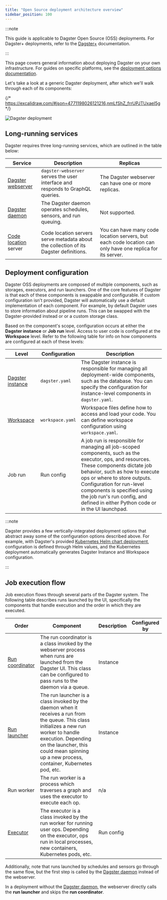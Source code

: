 ```yaml
---
title: "Open Source deployment architecture overview"
sidebar_position: 100
---
```



:::note

This guide is applicable to Dagster Open Source (OSS) deployments. For
Dagster+ deployments, refer to the [Dagster+](/dagster-plus/) documentation.

:::

This page covers general information about deploying Dagster on your own infrastructure. For guides on specific platforms, see the [deployment options documentation](/guides/deploy/deployment-options/).

Let's take a look at a generic Dagster deployment, after which we'll walk through each of its components:

{/* https://excalidraw.com/#json=4771198026121216,nmLfShZ_frrUPJTUxaeI5g */}

![Dagster deployment](/images/guides/deploy/dagster-deployment.png)

## Long-running services

Dagster requires three long-running services, which are outlined in the table below:

| Service | Description | Replicas |
|---------|-------------|----------|
| [Dagster webserver](/guides/deploy/execution/webserver) | `dagster-webserver` serves the user interface and responds to GraphQL queries. | The Dagster webserver can have one or more replicas. |
| [Dagster daemon](/guides/deploy/execution/dagster-daemon) | The Dagster daemon operates schedules, sensors, and run queuing. | Not supported. |
| [Code location](/guides/deploy/code-locations/) server | Code location servers serve metadata about the collection of its Dagster definitions. | You can have many code location servers, but each code location can only have one replica for its server. |

## Deployment configuration

Dagster OSS deployments are composed of multiple components, such as storages, executors, and run launchers. One of the core features of Dagster is that each of these components is swappable and configurable. If custom configuration isn't provided, Dagster will automatically use a default implementation of each component. For example, by default Dagster uses <PyObject section="internals" module="dagster._core.storage.runs" object="SqliteRunStorage" /> to store information about pipeline runs. This can be swapped with the Dagster-provided <PyObject section="libraries" module="dagster_postgres" object="PostgresRunStorage"/> instead or or a custom storage class.

Based on the component's scope, configuration occurs at either the **Dagster instance** or **Job run** level. Access to user code is configured at the **Workspace** level. Refer to the following table for info on how components are configured at each of these levels:

| Level | Configuration | Description |
|-------|---------------|-------------|
| [Dagster instance](/guides/deploy/dagster-instance-configuration) | `dagster.yaml` | The Dagster instance is responsible for managing all deployment-wide components, such as the database. You can specify the configuration for instance-level components in `dagster.yaml`. |
| [Workspace](/guides/deploy/code-locations/workspace-yaml) | `workspace.yaml` | Workspace files define how to access and load your code. You can define workspace configuration using `workspace.yaml`. |
| Job run | Run config | A job run is responsible for managing all job-scoped components, such as the executor, ops, and resources. These components dictate job behavior, such as how to execute ops or where to store outputs. <br/> Configuration for run-level components is specified using the job run's run config, and defined in either Python code or in the UI launchpad. |
 
:::note

Dagster provides a few vertically-integrated deployment options that abstract
away some of the configuration options described above. For example, with
Dagster's provided [Kubernetes Helm chart deployment](/guides/deploy/deployment-options/kubernetes/deploying-to-kubernetes), configuration is defined through Helm values, and the Kubernetes deployment automatically generates Dagster Instance and Workspace configuration.

:::

## Job execution flow

Job execution flows through several parts of the Dagster system. The following table describes runs launched by the UI, specifically the components that handle execution and the order in which they are executed.

| Order | Component | Description | Configured by |
|-------|-----------|-------------|---------------|
| [Run coordinator](/guides/deploy/execution/run-coordinators) | The run coordinator is a class invoked by the webserver process when runs are launched from the Dagster UI. This class can be configured to pass runs to the daemon via a queue. | Instance |
| [Run launcher](/guides/deploy/execution/run-launchers) | The run launcher is a class invoked by the daemon when it receives a run from the queue. This class initializes a new run worker to handle execution. Depending on the launcher, this could mean spinning up a new process, container, Kubernetes pod, etc. | Instance |
| Run worker | The run worker is a process which traverses a graph and uses the executor to execute each op. | n/a |
| [Executor](/guides/operate/run-executors) | The executor is a class invoked by the run worker for running user ops. Depending on the executor, ops run in local processes, new containers, Kubernetes pods, etc. | Run config | 

Additionally, note that runs launched by schedules and sensors go through the same flow, but the first step is called by the [Dagster daemon](/guides/deploy/execution/dagster-daemon) instead of the webserver.

In a deployment without the [Dagster daemon](/guides/deploy/execution/dagster-daemon), the webserver directly calls the **run launcher** and skips the **run coordinator**.
